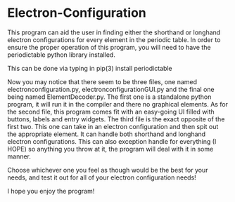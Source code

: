 # Electron-Configuration
This program can aid the user in finding either the shorthand or longhand electron configurations for every element in the periodic table. In order to ensure the proper operation of this program, you will need to have the periodictable python library installed. 

This can be done via typing in pip(3) install periodictable

Now you may notice that there seem to be three files, one named electronconfiguration.py, electronconfigurationGUI.py and the final one  being named ElementDecoder.py. The first one is a standalone python program, it will run it in the compiler and there no graphical elements. As for the second file, this program comes fit with an easy-going UI filled with buttons, labels and entry widgets. The third file is the exact opposite of the first two. This one can take in an electron configuration and then spit out the appropriate element. It can handle both shorthand and longhand electron configurations. This can also exception handle for everything (I HOPE) so anything you throw at it, the program will deal with it in some manner. 

Choose whichever one you feel as though would be the best for your needs, and test it out for all of your electron configuration needs! 


I hope you enjoy the program!
